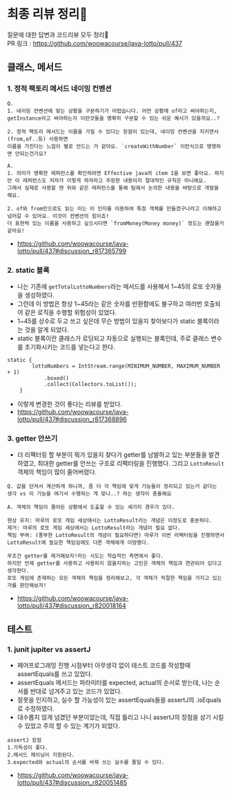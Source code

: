 # 최종 리뷰 정리🎉
질문에 대한 답변과 코드리뷰 모두 정리📝<br>
PR 링크 : https://github.com/woowacourse/java-lotto/pull/437

## 클래스, 메서드
### 1. 정적 팩토리 메서드 네이밍 컨벤션
```
Q.
1. 네이밍 컨벤션에 맞는 상황을 구분하기가 어렵습니다. 어떤 상황에 of라고 써야하는지, getInstance라고 써야하는지 이런것들을 명확히 구분할 수 있는 쉬운 예시가 있을까요..?

2. 정적 팩토리 메서드는 이름을 가질 수 있다는 장점이 있는데, 네이밍 컨벤션을 지키면서(from,of..등) 사용하면
이름을 가진다는 느낌이 별로 안드는 거 같아요. `createWithNumber` 이런식으로 명명하면 안되는건가요?
```
```
A. 
1. 의미가 명확한 레퍼런스를 확인하려면 Effective java의 item 1을 보면 좋아요. 하지만 이 레퍼런스도 저자가 이렇게 하자라고 주장한 내용이지 절대적인 규칙은 아니에요.
그래서 실제로 사용할 땐 위와 같은 레퍼런스를 통해 팀에서 논의한 내용을 바탕으로 개발을 해요.

2. of와 from만으로도 읽는 이는 이 인자를 이용하여 특정 객체를 만들겠구나라고 이해하고 넘어갈 수 있어요. 이것이 컨벤션의 힘이죠!
더 표현력 있는 이름을 사용하고 싶으시다면 `fromMoney(Money money)` 정도는 괜찮을거같아요!
```
* https://github.com/woowacourse/java-lotto/pull/437#discussion_r817365799

### 2. static 블록
* 나는 기존에 `getTotalLottoNumbers`라는 메서드를 사용해서 1~45의 로또 숫자들을 생성하였다.
* 그런데 이 방법은 항상 1~45라는 같은 숫자를 반환함에도 불구하고 여러번 호출되어 같은 로직을 수행할 위험성이 있었다.
* 1~45를 상수로 두고 쓰고 싶은데 무슨 방법이 있을지 찾아보다가 static 블록이라는 것을 알게 되었다.
* static 블록이란 클래스가 로딩되고 자동으로 실행되는 블록인데, 주로 클래스 변수를 초기화시키는 코드를 넣는다고 한다.
```
static {
        lottoNumbers = IntStream.range(MINIMUM_NUMBER, MAXIMUM_NUMBER + 1)
            .boxed()
            .collect(Collectors.toList());
    }
```
* 이렇게 변경한 것이 좋다는 리뷰를 받았다.
* https://github.com/woowacourse/java-lotto/pull/437#discussion_r817368896

### 3. getter 안쓰기
* 더 리팩터링 할 부분이 뭐가 있을지 찾다가 getter를 남발하고 있는 부분들을 발견하였고, 최대한 getter를 안쓰는 구조로 리팩터링을 진행했다.
그리고 `LottoResult` 객체의 책임이 많이 줄어버렸다.
```
Q. 값을 던져서 계산하게 하니까, 좀 더 각 책임에 맞게 기능들이 정리되고 있는거 같다는 생각 vs 이 기능을 여기서 수행하는 게 맞나..? 하는 생각이 충돌해요
```
```
A. 객체의 책임이 줄어든 상황에서 도출할 수 있는 세가지 경우가 있다.

현상 유지: 마루의 로또 게임 세상에서는 LottoResult라는 개념은 이정도로 충분하다.
제거: 마루의 로또 게임 세상에서는 LottoResult라는 개념이 필요 없다.
책임 부여: (풍부한 LottoResult의 개념이 필요하다면) 마루가 이번 리팩터링을 진행하면서 LottoResult에 필요한 책임임에도 다른 객체에게 이양했다.

무조건 getter를 제거해보자!라는 시도는 학습적인 측면에서 좋다. 
하지만 언제 getter를 사용하고 사용하지 않을지하는 고민은 객체의 책임과 연관되어 있다고 생각한다.
로또 게임에 존재하는 모든 객체의 책임을 정리해보고, 각 객체가 적절한 책임을 가지고 있는가를 판단해보자!
```
* https://github.com/woowacourse/java-lotto/pull/437#discussion_r820018164

## 테스트
### 1. junit jupiter vs assertJ
* 페어프로그래밍 진행 시점부터 아무생각 없이 테스트 코드를 작성할때 assertEquals를 쓰고 있었다.
* assertEquals 메서드는 파라미터를 expected, actual의 순서로 받는데, 나는 순서를 반대로 넘겨주고 있는 코드가 있었다.
* 잘못을 인지하고, 실수 할 가능성이 있는 assertEquals들을 assertJ의 .isEquals로 수정하였다.
* 대수롭지 않게 넘겼던 부분이었는데, 직접 틀리고 나니 assertJ의 장점을 상기 시킬 수 있었고 주의 할 수 있는 계기가 되었다.
```
assertJ 장점
1.가독성이 좋다.
2.메서드 체이닝이 지원된다.
3.expected와 actual의 순서를 바꿔 쓰는 실수를 줄일 수 있다.
```
* https://github.com/woowacourse/java-lotto/pull/437#discussion_r820051485